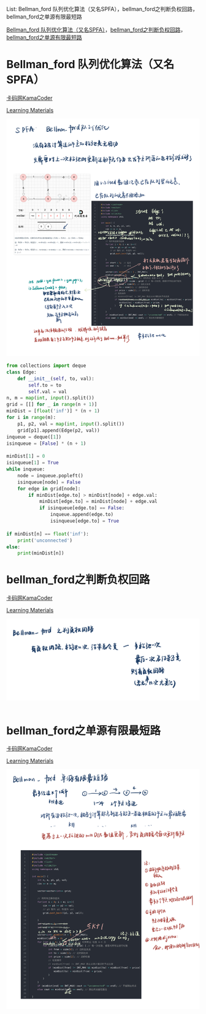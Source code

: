 List: Bellman_ford 队列优化算法（又名SPFA），bellman_ford之判断负权回路，bellman_ford之单源有限最短路

[Bellman_ford 队列优化算法（又名SPFA）](#01)，[bellman_ford之判断负权回路](#02)，[bellman_ford之单源有限最短路](#03)

# <span id="01">Bellman_ford 队列优化算法（又名SPFA）</span>

[卡码网KamaCoder](https://kamacoder.com/problempage.php?pid=1152) 

[Learning Materials](https://www.programmercarl.com/kamacoder/0094.%E5%9F%8E%E5%B8%82%E9%97%B4%E8%B4%A7%E7%89%A9%E8%BF%90%E8%BE%93I-SPFA.html#%E8%83%8C%E6%99%AF)

![image](../images/GraphTheory(9)-1.png)

```python
from collections import deque
class Edge:
    def __init__(self, to, val):
        self.to = to
        self.val = val
n, m = map(int, input().split())
grid = [[] for _ in range(n + 1)]
minDist = [float('inf')] * (n + 1)
for i in range(m):
    p1, p2, val = map(int, input().split())
    grid[p1].append(Edge(p2, val))
inqueue = deque([1])
isinqueue = [False] * (n + 1)

minDist[1] = 0
isinqueue[1] = True
while inqueue:
    node = inqueue.popleft()
    isinqueue[node] = False
    for edge in grid[node]:
        if minDist[edge.to] > minDist[node] + edge.val:
            minDist[edge.to] = minDist[node] + edge.val
            if isinqueue[edge.to] == False:
                inqueue.append(edge.to)
                isinqueue[edge.to] = True

if minDist[n] == float('inf'):
    print('unconnected')
else:
    print(minDist[n])
```

# <span id="02">bellman_ford之判断负权回路</span>

[卡码网KamaCoder](https://kamacoder.com/problempage.php?pid=1153) 

[Learning Materials](https://www.programmercarl.com/kamacoder/0095.%E5%9F%8E%E5%B8%82%E9%97%B4%E8%B4%A7%E7%89%A9%E8%BF%90%E8%BE%93II.html)

![image](../images/GraphTheory(9)-2.png)

```python

```

# <span id="03">bellman_ford之单源有限最短路</span>

[卡码网KamaCoder](https://kamacoder.com/problempage.php?pid=1154) 

[Learning Materials](https://www.programmercarl.com/kamacoder/0096.%E5%9F%8E%E5%B8%82%E9%97%B4%E8%B4%A7%E7%89%A9%E8%BF%90%E8%BE%93III.html)

![image](../images/GraphTheory(9)-3.png)

```python

```

